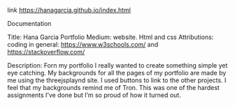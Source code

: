 link
https://hanagarcia.github.io/index.html


Documentation

Title: Hana Garcia Portfolio
Medium: website. Html and css
Attributions: coding in general: https://www.w3schools.com/ and https://stackoverflow.com/

Description:
Forn my portfolio I really wanted to create something simple yet eye catching. My backgrounds for all the pages of my portfolio are made by me using the threejsplaynd site. I used buttons to link to the other projects. I feel that my backgrounds remind me of Tron. This was one of the hardest assignments I’ve done but I’m so proud of how it turned out.  
